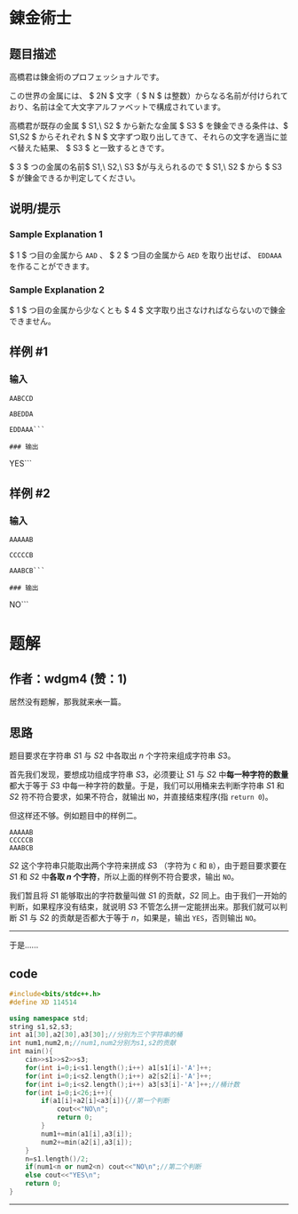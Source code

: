 # 錬金術士

## 题目描述

[problemUrl]: https://atcoder.jp/contests/code-festival-2014-qualb/tasks/code_festival_qualB_c

高橋君は錬金術のプロフェッショナルです。

この世界の金属には、 $ 2N $ 文字（ $ N $ は整数）からなる名前が付けられており、名前は全て大文字アルファベットで構成されています。

高橋君が既存の金属 $ S1,\ S2 $ から新たな金属 $ S3 $ を錬金できる条件は、$ S1,S2 $ からそれぞれ $ N $ 文字ずつ取り出してきて、それらの文字を適当に並べ替えた結果、 $ S3 $ と一致するときです。

$ 3 $ つの金属の名前$ S1,\ S2,\ S3 $が与えられるので $ S1,\ S2 $ から $ S3 $ が錬金できるか判定してください。

## 说明/提示

### Sample Explanation 1

$ 1 $ つ目の金属から `AAD` 、 $ 2 $ つ目の金属から `AED` を取り出せば、 `EDDAAA` を作ることができます。

### Sample Explanation 2

$ 1 $ つ目の金属から少なくとも $ 4 $ 文字取り出さなければならないので錬金できません。

## 样例 #1

### 输入

```
AABCCD
ABEDDA
EDDAAA```

### 输出

```
YES```

## 样例 #2

### 输入

```
AAAAAB
CCCCCB
AAABCB```

### 输出

```
NO```

# 题解

## 作者：wdgm4 (赞：1)

居然没有题解，那我就来~~水~~一篇。

## 思路

题目要求在字符串 $S1$ 与 $S2$ 中各取出 $n$ 个字符来组成字符串 $S3$。

首先我们发现，要想成功组成字符串 $S3$，必须要让 $S1$ 与 $S2$ 中**每一种字符的数量**都大于等于 $S3$ 中每一种字符的数量。于是，我们可以用桶来去判断字符串 $S1$ 和 $S2$ 符不符合要求，如果不符合，就输出 ```NO```，并直接结束程序(指 ```return 0```)。

但这样还不够。例如题目中的样例二。

```
AAAAAB
CCCCCB
AAABCB
```

$S2$ 这个字符串只能取出两个字符来拼成 $S3$ （字符为 ```C``` 和 ```B```），由于题目要求要在 $S1$ 和 $S2$ 中**各取 $n$ 个字符**，所以上面的样例不符合要求，输出 ```NO```。

我们暂且将 $S1$ 能够取出的字符数量叫做 $S1$ 的贡献，$S2$ 同上。由于我们一开始的判断，如果程序没有结束，就说明 $S3$ 不管怎么拼一定能拼出来。那我们就可以判断 $S1$ 与 $S2$ 的贡献是否都大于等于 $n$，如果是，输出 ```YES```，否则输出 ```NO```。

------------

于是......

## code

```cpp
#include<bits/stdc++.h>
#define XD 114514

using namespace std;
string s1,s2,s3;
int a1[30],a2[30],a3[30];//分别为三个字符串的桶
int num1,num2,n;//num1,num2分别为s1,s2的贡献
int main(){
	cin>>s1>>s2>>s3;
	for(int i=0;i<s1.length();i++) a1[s1[i]-'A']++;
	for(int i=0;i<s2.length();i++) a2[s2[i]-'A']++;
	for(int i=0;i<s2.length();i++) a3[s3[i]-'A']++;//桶计数
	for(int i=0;i<26;i++){
		if(a1[i]+a2[i]<a3[i]){//第一个判断
			cout<<"NO\n";
			return 0;
		}
		num1+=min(a1[i],a3[i]);
		num2+=min(a2[i],a3[i]);
	}
	n=s1.length()/2;
	if(num1<n or num2<n) cout<<"NO\n";//第二个判断
	else cout<<"YES\n";
	return 0;
}

```


---

